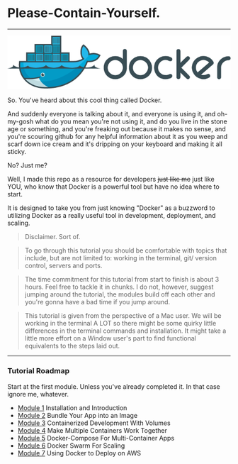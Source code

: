 # Please-Contain-Yourself.
---
![dokerlogo](https://github.com/dylanlrrb/P-C-Y-Assets/blob/master/0/docker.png?raw=true)

So. You've heard about this cool thing called Docker. 

And suddenly everyone is talking about it, and everyone is using it, and oh-my-gosh what do you mean you're not using it, and do you live in the stone age or something, and you're freaking out because it makes no sense, and you're scouring github for any helpful information about it as you weep and scarf down ice cream and it's dripping on your keyboard and making it all sticky.

No? Just me?

Well, I made this repo as a resource for developers ~~just like me~~ just like YOU, who know that Docker is a powerful tool but have no idea where to start.

It is designed to take you from just knowing "Docker" as a buzzword to utilizing Docker as a really useful tool in development, deployment, and scaling.

>Disclaimer. Sort of.

>To go through this tutorial you should be comfortable with topics that include, but are not limited to: working in the terminal, git/ version control, servers and ports.

>The time commitment for this tutorial from start to finish  is about 3 hours. Feel free to tackle it in chunks. I do not, however, suggest jumping around the tutorial, the modules build off each other and you're gonna have a bad time if you jump around. 

>This tutorial is given from the perspective of a Mac user. We will be working in the terminal A LOT so there might be some quirky little differences in the terminal commands and installation. It might take a little more effort on a Window user's part to find functional equivalents to the steps laid out.

---

### Tutorial Roadmap
Start at the first module. Unless you've already completed it. In that case ignore me, whatever.

- [Module 1](https://github.com/dylanlrrb/Please-Contain-Yourself./tree/master/1-Installation_and_Intro) Installation and Introduction
- [Module 2](https://github.com/dylanlrrb/Please-Contain-Yourself./tree/master/2-Bundle_Your_App_Into_An_Image) Bundle Your App into an Image
- [Module 3](https://github.com/dylanlrrb/Please-Contain-Yourself./tree/master/3-Containerized_Development_With_Volumes) Containerized Development With Volumes
- [Module 4](https://github.com/dylanlrrb/Please-Contain-Yourself./tree/master/4-Make_Multiple_Containers_Work_Together) Make Multiple Containers Work Together
- [Module 5](https://github.com/dylanlrrb/Please-Contain-Yourself./tree/master/5-Docker_Compose_For_Multi-Container_Apps) Docker-Compose For Multi-Container Apps
- [Module 6](https://github.com/dylanlrrb/Please-Contain-Yourself./tree/master/6-Docker_Swarm_For_Scaling) Docker Swarm For Scaling
- [Module 7](https://github.com/dylanlrrb/Please-Contain-Yourself./tree/master/7-Using_Docker_To_Depoly_On_AWS) Using Docker to Deploy on AWS


